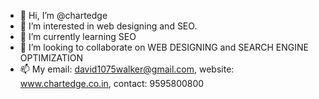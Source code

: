 - 👋 Hi, I’m @chartedge
- 👀 I’m interested in web designing and SEO.
- 🌱 I’m currently learning SEO
- 💞️ I’m looking to collaborate on WEB DESIGNING and SEARCH ENGINE OPTIMIZATION
- 📫 My email: david1075walker@gmail.com, website: www.chartedge.co.in, contact: 9595800800

<!---
chartedge/chartedge is a ✨ special ✨ repository because its `README.md` (this file) appears on your GitHub profile.
You can click the Preview link to take a look at your changes.
--->
